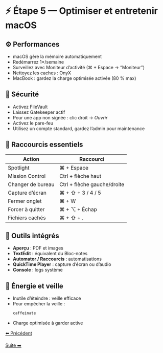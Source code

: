 # ⚡ Étape 5 — Optimiser et entretenir macOS

## ⚙️ Performances
- macOS gère la mémoire automatiquement
- Redémarrez 1×/semaine
- Surveillez avec Moniteur d’activité (⌘ + Espace → “Moniteur”)
- Nettoyez les caches : OnyX
- MacBook : gardez la charge optimisée activée (80 % max)

## 🔐 Sécurité
- Activez FileVault
- Laissez Gatekeeper actif
- Pour une app non signée : clic droit → *Ouvrir*
- Activez le pare-feu
- Utilisez un compte standard, gardez l’admin pour maintenance

## 🧠 Raccourcis essentiels
| Action | Raccourci |
|--------|------------|
| Spotlight | ⌘ + Espace |
| Mission Control | Ctrl + flèche haut |
| Changer de bureau | Ctrl + flèche gauche/droite |
| Capture d’écran | ⌘ + ⇧ + 3 / 4 / 5 |
| Fermer onglet | ⌘ + W |
| Forcer à quitter | ⌘ + ⌥ + Échap |
| Fichiers cachés | ⌘ + ⇧ + . |

## 🧰 Outils intégrés
- **Aperçu** : PDF et images
- **TextEdit** : équivalent du Bloc-notes
- **Automator / Raccourcis** : automatisations
- **QuickTime Player** : capture d’écran ou d’audio
- **Console** : logs système

## 🔋 Énergie et veille
- Inutile d’éteindre : veille efficace
- Pour empêcher la veille :
  ```bash
  caffeinate
  ```
- Charge optimisée à garder active

[⬅️ Précédent](./04-macos-base.md) 

[Suite ➡️](./fin.md)
